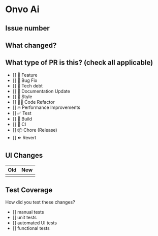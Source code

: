 # Onvo Ai
<!-- If the task was related to an issue, add the related issue number  -->
## Issue number

## What changed?

## What type of PR is this? (check all applicable)

- [] 🍕 Feature
- [] 🐛 Bug Fix
- [] 💸 Tech debt
- [] 📝 Documentation Update
- [] 🎨 Style
- [] 🧑‍💻 Code Refactor
- [] 🔥 Performance Improvements
- [] ✅ Test
- [] 🤖 Build
- [] 🔁 CI
- [] 📦 Chore (Release)
- [] ⏩ Revert

<!-- If there area any changes in the UI, please add screenshots of before and after UI. -->
## UI Changes

|Old|New|
|--------|---------|
|||

## Test Coverage

How did you test these changes?

- [] manual tests
- [] unit tests
- [] automated UI tests
- [] functional tests
